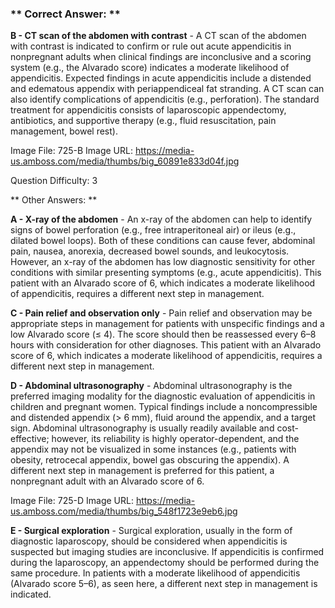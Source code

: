 ### ** Correct Answer: **

**B - CT scan of the abdomen with contrast** - A CT scan of the abdomen with contrast is indicated to confirm or rule out acute appendicitis in nonpregnant adults when clinical findings are inconclusive and a scoring system (e.g., the Alvarado score) indicates a moderate likelihood of appendicitis. Expected findings in acute appendicitis include a distended and edematous appendix with periappendiceal fat stranding. A CT scan can also identify complications of appendicitis (e.g., perforation). The standard treatment for appendicitis consists of laparoscopic appendectomy, antibiotics, and supportive therapy (e.g., fluid resuscitation, pain management, bowel rest).

Image File: 725-B
Image URL: https://media-us.amboss.com/media/thumbs/big_60891e833d04f.jpg

Question Difficulty: 3

** Other Answers: **

**A - X-ray of the abdomen** - An x-ray of the abdomen can help to identify signs of bowel perforation (e.g., free intraperitoneal air) or ileus (e.g., dilated bowel loops). Both of these conditions can cause fever, abdominal pain, nausea, anorexia, decreased bowel sounds, and leukocytosis. However, an x-ray of the abdomen has low diagnostic sensitivity for other conditions with similar presenting symptoms (e.g., acute appendicitis). This patient with an Alvarado score of 6, which indicates a moderate likelihood of appendicitis, requires a different next step in management.

**C - Pain relief and observation only** - Pain relief and observation may be appropriate steps in management for patients with unspecific findings and a low Alvarado score (≤ 4). The score should then be reassessed every 6–8 hours with consideration for other diagnoses. This patient with an Alvarado score of 6, which indicates a moderate likelihood of appendicitis, requires a different next step in management.

**D - Abdominal ultrasonography** - Abdominal ultrasonography is the preferred imaging modality for the diagnostic evaluation of appendicitis in children and pregnant women. Typical findings include a noncompressible and distended appendix (> 6 mm), fluid around the appendix, and a target sign. Abdominal ultrasonography is usually readily available and cost-effective; however, its reliability is highly operator-dependent, and the appendix may not be visualized in some instances (e.g., patients with obesity, retrocecal appendix, bowel gas obscuring the appendix). A different next step in management is preferred for this patient, a nonpregnant adult with an Alvarado score of 6.

Image File: 725-D
Image URL: https://media-us.amboss.com/media/thumbs/big_548f1723e9eb6.jpg

**E - Surgical exploration** - Surgical exploration, usually in the form of diagnostic laparoscopy, should be considered when appendicitis is suspected but imaging studies are inconclusive. If appendicitis is confirmed during the laparoscopy, an appendectomy should be performed during the same procedure. In patients with a moderate likelihood of appendicitis (Alvarado score 5–6), as seen here, a different next step in management is indicated.

